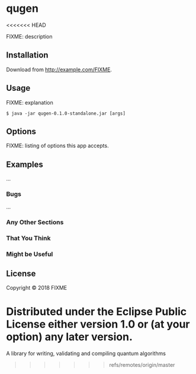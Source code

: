 # qugen
<<<<<<< HEAD

FIXME: description

## Installation

Download from http://example.com/FIXME.

## Usage

FIXME: explanation

    $ java -jar qugen-0.1.0-standalone.jar [args]

## Options

FIXME: listing of options this app accepts.

## Examples

...

### Bugs

...

### Any Other Sections
### That You Think
### Might be Useful

## License

Copyright © 2018 FIXME

Distributed under the Eclipse Public License either version 1.0 or (at
your option) any later version.
=======
A library for writing, validating and compiling quantum algorithms
>>>>>>> refs/remotes/origin/master
